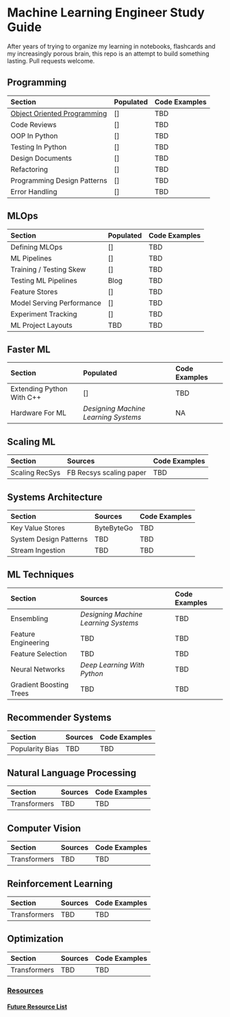 # Machine Learning Engineer Study Guide
After years of trying to organize my learning in notebooks, flashcards and my increasingly porous brain, this repo is an attempt to build something lasting. Pull requests welcome. 

## Programming
| Section | Populated | Code Examples |
| :---- | :---- | :---- |
| [Object Oriented Programming]('Programming/Object-Oriented-Programming.md') | [] | TBD |
| Code Reviews | [] | TBD | 
| OOP In Python | [] | TBD
| Testing In Python | [] | TBD | 
| Design Documents | []| TBD | 
| Refactoring | [] | TBD | 
| Programming Design Patterns | [] | TBD | 
| Error Handling | [] | TBD | 

## MLOps
| Section | Populated | Code Examples |
| :---- | :---- | :---- |
| Defining MLOps | [] | TBD | 
| ML Pipelines | [] | TBD | 
| Training / Testing Skew | [] | TBD | 
| Testing ML Pipelines | Blog | TBD | 
| Feature Stores | [] | TBD
| Model Serving Performance | [] | TBD | 
| Experiment Tracking | [] | TBD|
| ML Project Layouts | TBD | TBD | 

## Faster ML
| Section | Populated | Code Examples | 
| :---- | :---- | :---- |
| Extending Python With C++ | [] | TBD | 
| Hardware For ML | *Designing Machine Learning Systems* | NA | 

## Scaling ML 
| Section | Sources | Code Examples | 
| :---- | :---- | :---- |
| Scaling RecSys | FB Recsys scaling paper | TBD | 

## Systems Architecture
| Section | Sources | Code Examples |
| :---- | :---- | :---- |
| Key Value Stores | ByteByteGo | TBD | 
| System Design Patterns | TBD | TBD | 
| Stream Ingestion | TBD | TBD | 

## ML Techniques 
| Section | Sources | Code Examples |
| :---- | :---- | :---- |
| Ensembling | *Designing Machine Learning Systems* | TBD | 
| Feature Engineering | TBD | TBD |
| Feature Selection  | TBD | TBD | 
| Neural Networks | *Deep Learning With Python* | TBD |   
| Gradient Boosting Trees | TBD | TBD | 

## Recommender Systems
| Section | Sources | Code Examples |
| :---- | :---- | :---- |
| Popularity Bias | TBD | TBD | 

## Natural Language Processing
| Section | Sources | Code Examples |
| :---- | :---- | :---- |
| Transformers | TBD | TBD | 

## Computer Vision
| Section | Sources | Code Examples |
| :---- | :---- | :---- |
| Transformers | TBD | TBD | 

## Reinforcement Learning
| Section | Sources | Code Examples |
| :---- | :---- | :---- |
| Transformers | TBD | TBD | 

## Optimization 
| Section | Sources | Code Examples |
| :---- | :---- | :---- |
| Transformers | TBD | TBD | 

### [Resources](/Resources)

#### [Future Resource List](Resources_Queue.md)



